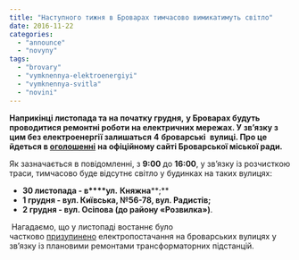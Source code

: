 ```yaml
---
title: "Наступного тижня в Броварах тимчасово вимикатимуть світло"
date: 2016-11-22
categories: 
  - "announce"
  - "novyny"
tags: 
  - "brovary"
  - "vymknennya-elektroenergiyi"
  - "vymknennya-svitla"
  - "novini"
---
```


**Наприкінці листопада та на початку грудня,** **у Броварах будуть проводитися ремонтні роботи на електричних мережах. У зв’язку з цим без електроенергії залишаться** **4** **броварські**  **вулиц****і****. Про це йдеться в [оголошенні](http://brovary-rada.gov.ua/news/14524.html)** **на офіційному сайті Броварської міської ради.**

Як зазначається в повідомленні, з **9:00** до **1****6****:00**, у зв’язку із розчисткою траси, тимчасово буде відсутнє світло у будинках на таких вулицях:

- **30 листопада - в****ул.** **Княжна****;**
- **1 грудня - вул. Київська, №56-78, вул. Радистів;**
- **2 грудня - вул. Осіпова (до району «Розвилка»)**.

 Нагадаємо, що у листопаді востаннє було частково [призупинено](https://mpz.brovary.org/21-ta-24-lystopada-v-staromu-misti-brovariv-vymykatymut-svitlo/) електропостачання на броварських вулицях у зв’язку із плановими ремонтами трансформаторних підстанцій.
